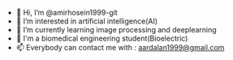 - 👋 Hi, I’m @amirhosein1999-git
- 👀 I’m interested in artificial intelligence(AI)
- 🌱 I’m currently learning image processing and deeplearning
- 🤵 I'm a biomedical engineering student(Bioelectric)
- 📫 Everybody can contact me with : aardalan1999@gmail.com

<!---
amirhosein1999-git/amirhosein1999-git is a ✨ special ✨ repository because its `README.md` (this file) appears on your GitHub profile.
You can click the Preview link to take a look at your changes.
--->
